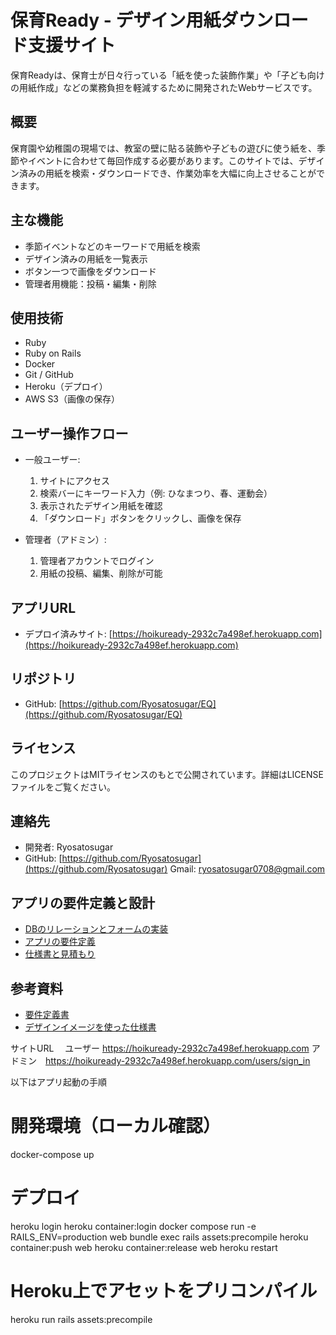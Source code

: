 # 保育Ready - デザイン用紙ダウンロード支援サイト

保育Readyは、保育士が日々行っている「紙を使った装飾作業」や「子ども向けの用紙作成」などの業務負担を軽減するために開発されたWebサービスです。

## 概要

保育園や幼稚園の現場では、教室の壁に貼る装飾や子どもの遊びに使う紙を、季節やイベントに合わせて毎回作成する必要があります。このサイトでは、デザイン済みの用紙を検索・ダウンロードでき、作業効率を大幅に向上させることができます。

## 主な機能

* 季節イベントなどのキーワードで用紙を検索
* デザイン済みの用紙を一覧表示
* ボタン一つで画像をダウンロード
* 管理者用機能：投稿・編集・削除

## 使用技術

* Ruby
* Ruby on Rails
* Docker
* Git / GitHub
* Heroku（デプロイ）
* AWS S3（画像の保存）

## ユーザー操作フロー

* 一般ユーザー:

  1. サイトにアクセス
  2. 検索バーにキーワード入力（例: ひなまつり、春、運動会）
  3. 表示されたデザイン用紙を確認
  4. 「ダウンロード」ボタンをクリックし、画像を保存

* 管理者（アドミン）:

  1. 管理者アカウントでログイン
  2. 用紙の投稿、編集、削除が可能

## アプリURL

* デプロイ済みサイト: [https://hoikuready-2932c7a498ef.herokuapp.com](https://hoikuready-2932c7a498ef.herokuapp.com)

## リポジトリ

* GitHub: [https://github.com/Ryosatosugar/EQ](https://github.com/Ryosatosugar/EQ)

## ライセンス

このプロジェクトはMITライセンスのもとで公開されています。詳細はLICENSEファイルをご覧ください。

## 連絡先

* 開発者: Ryosatosugar
* GitHub: [https://github.com/Ryosatosugar](https://github.com/Ryosatosugar)
  Gmail: [ryosatosugar0708@gmail.com](mailto:ryosatosugar0708@gmail.com)







## アプリの要件定義と設計
- [DBのリレーションとフォームの実装](https://github.com/Ryosatosugar/EQ/issues/4)
- [アプリの要件定義](https://github.com/Ryosatosugar/EQ/issues/56)
- [仕様書と見積もり](https://github.com/Ryosatosugar/EQ/issues/55)

## 参考資料
- [要件定義書](https://drive.google.com/file/d/15HEskz4jxJ2jWMFoKeaGEZ6aj6wbWTXn/view?usp=drive_link)
- [デザインイメージを使った仕様書](https://drive.google.com/file/d/1BWz41_ZBMU5N7ruiHXg2V97be5UMK8Lz/view?usp=drive_link)

サイトURL　 ユーザー https://hoikuready-2932c7a498ef.herokuapp.com
           アドミン　https://hoikuready-2932c7a498ef.herokuapp.com/users/sign_in



以下はアプリ起動の手順
# 開発環境（ローカル確認）
docker-compose up

# デプロイ
heroku login
heroku container:login
docker compose run -e RAILS_ENV=production web bundle exec rails assets:precompile
heroku container:push web
heroku container:release web
heroku restart


# Heroku上でアセットをプリコンパイル
heroku run rails assets:precompile